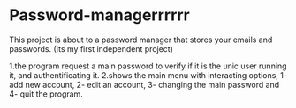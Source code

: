 # Password-managerrrrrr

This project is about to a password manager that stores your emails and passwords. (Its my first independent project)

1.the program request a main password to verify if it is the unic user running it, and authentificating it.
2.shows the main menu with interacting options, 1- add new account, 2- edit an account, 3- changing the main password and 4- quit the program.
